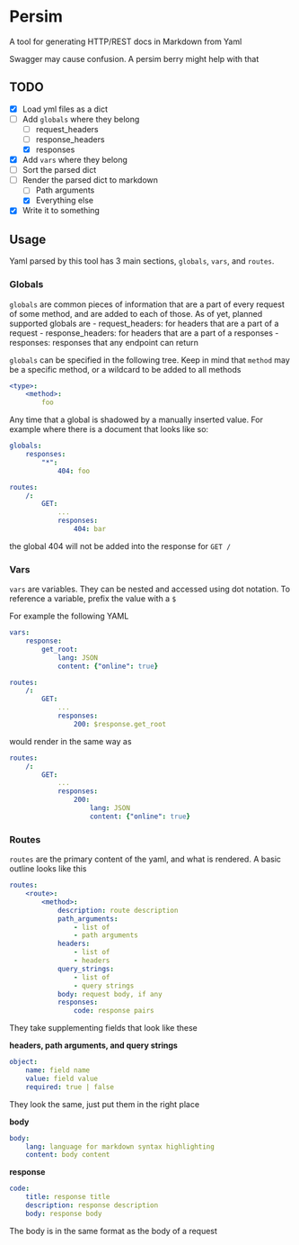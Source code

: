 # Persim
A tool for generating HTTP/REST docs in Markdown from Yaml

Swagger may cause confusion. A persim berry might help with that

## TODO

- [x] Load yml files as a dict
- [ ] Add `globals` where they belong
    - [ ] request_headers
    - [ ] response_headers
    - [x] responses
- [x] Add `vars` where they belong
- [ ] Sort the parsed dict
- [ ] Render the parsed dict to markdown
    - [ ] Path arguments
    - [x] Everything else
- [x] Write it to something

## Usage

Yaml parsed by this tool has 3 main sections, `globals`, `vars`, and `routes`.

### Globals

`globals` are common pieces of information that are a part of every request of some method, and are added to each of those. As of yet, planned supported globals are
    - request_headers: for headers that are a part of a request
    - response_headers: for headers that are a part of a responses
    - responses: responses that any endpoint can return

`globals` can be specified in the following tree. Keep in mind that `method` may be a specific method, or a wildcard to be added to all methods

```YAML
<type>:
    <method>:
        foo
```

Any time that a global is shadowed by a manually inserted value. For example where there is a document that looks like so:

```YAML
globals:
    responses:
        "*":
            404: foo

routes:
    /:
        GET:
            ...
            responses:
                404: bar
```

the global 404 will not be added into the response for `GET /`

### Vars

`vars` are variables. They can be nested and accessed using dot notation. To reference a variable, prefix the value with a `$`

For example the following YAML

```YAML
vars:
    response:
        get_root:
            lang: JSON
            content: {"online": true}

routes:
    /:
        GET:
            ...
            responses:
                200: $response.get_root
```

would render in the same way as

```YAML
routes:
    /:
        GET:
            ...
            responses:
                200:
                    lang: JSON
                    content: {"online": true}
```

### Routes

`routes` are the primary content of the yaml, and what is rendered. A basic outline looks like this

```YAML
routes:
    <route>:
        <method>:
            description: route description
            path_arguments:
                - list of
                - path arguments
            headers:
                - list of
                - headers
            query_strings:
                - list of
                - query strings
            body: request body, if any
            responses:
                code: response pairs
```

They take supplementing fields that look like these

__headers, path arguments, and query strings__

```YAML
object:
    name: field name
    value: field value
    required: true | false
```

They look the same, just put them in the right place

__body__

```YAML
body:
    lang: language for markdown syntax highlighting
    content: body content
```

__response__

```YAML
code:
    title: response title
    description: response description
    body: response body
```

The body is in the same format as the body of a request
